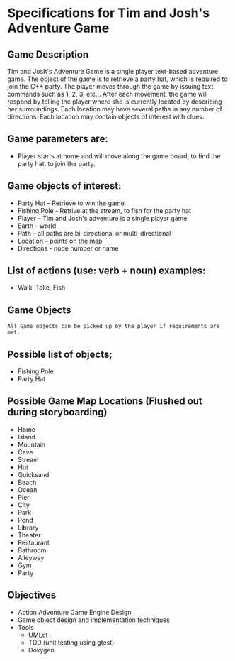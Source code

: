 # Specifications for Tim and Josh's Adventure Game

## Game Description

Tim and Josh's Adventure Game is a single player text-based adventure game. The object of the game is to retrieve a party hat, which is required to join the C++ party. The player moves through the game by issuing text commands such as 1, 2, 3, etc... After each movement, the game will respond by telling the player where she is currently located by describing her surroundings. Each location may have several paths in any number of directions. Each location may contain objects of interest with clues.

## Game parameters are:

-	Player starts at home and will move along the game board, to find the party hat, to join the party.

## Game objects of interest:

-	Party Hat – Retrieve to win the game.
-   Fishing Pole - Retrive at the stream, to fish for the party hat
-	Player – Tim and Josh's adventure is a single player game
-	Earth - world
-	Path – all paths are bi-directional or multi-directional
-	Location – points on the map
-	Directions - node number or name


## List of actions (use: verb + noun) examples:

-	Walk, Take, Fish

## Game Objects

	All Game objects can be picked up by the player if requirements are met.

## Possible list of objects;
-	Fishing Pole
-	Party Hat

## Possible Game Map Locations (Flushed out during storyboarding)
-   Home
-   Island
-   Mountain
-   Cave
-   Stream
-   Hut
-   Quicksand
-   Beach
-   Ocean
-   Pier
-   City
-   Park
-   Pond
-   Library
-   Theater
-   Restaurant
-   Bathroom
-   Alleyway
-   Gym
-   Party

## Objectives
-	Action Adventure Game Engine Design 
-	Game object design and implementation techniques
-	Tools
    -	UMLet
    -   TDD (unit testing using gtest)
    -   Doxygen